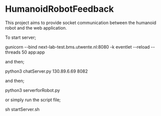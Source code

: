 # HumanoidRobotFeedback
This project aims to provide socket communication between the humanoid robot and the web application.

To start server;

gunicorn --bind next-lab-test.bms.utwente.nl:8080 -k eventlet --reload --threads 50 app:app

and then;

python3 chatServer.py 130.89.6.69 8082

and then;

python3 serverforRobot.py

or simply run the script file;

sh startServer.sh


